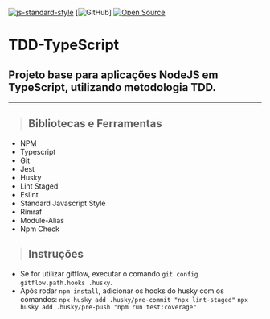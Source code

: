 [![js-standard-style](https://img.shields.io/badge/code%20style-standard-brightgreen.svg)](http://standardjs.com)
[![GitHub](https://img.shields.io/github/license/gioconde/tdd-typescript)]
[![Open Source](https://badges.frapsoft.com/os/v1/open-source.svg?v=103)](https://opensource.org/)

# **TDD-TypeScript**
Projeto base para aplicações NodeJS em TypeScript, utilizando metodologia TDD.
---
---
> ## Bibliotecas e Ferramentas
* NPM
* Typescript
* Git
* Jest
* Husky
* Lint Staged
* Eslint
* Standard Javascript Style
* Rimraf
* Module-Alias
* Npm Check

> ## Instruções
* Se for utilizar gitflow, executar o comando ``git config gitflow.path.hooks .husky``.
* Após rodar ``npm install``, adicionar os hooks do husky com os comandos:
``npx husky add .husky/pre-commit "npx lint-staged"``
``npx husky add .husky/pre-push "npm run test:coverage"``